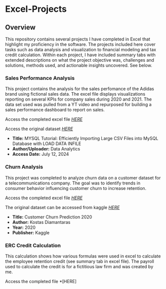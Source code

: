 # Excel-Projects

## Overview
This repository contains several projects I have completed in Excel that highlight my proficiency in the software. The projects included here cover tasks such as data analysis and visualization to financial modeling and tax credit calculation. Within each project, I have included summary tabs with extended descriptions on what the project objective was, challenges and solutions, methods used, and actionable insights uncovered. See below.

### Sales Performance Analysis
This project contains the analysis for the sales perfomance of the Adidas brand using fictional sales data. The excel file displays visualizations reporting on several KPIs for company sales during 2020 and 2021. The data set used was pulled from a YT video and repurposed for building a sales performance dashboard to report on sales.

Access the completed excel file *[HERE](https://github.com/msanders25/Excel-Projects/blob/main/Sales%20Performance%20Analysis%20-%20Adidas.xlsx)*

Access the original dataset *[HERE](https://www.youtube.com/watch?v=INtejSjK5w0&t=334s)*
- **Title:** MYSQL Tutorial: Efficiently Importing Large CSV Files into MySQL Database with LOAD DATA INFILE
- **Author/Uploader:** Data Analytics
- **Access Date:** July 12, 2024

### Churn Analysis
This project was completed to analyze churn data on a customer dataset for a telecommunications company. The goal was to identify trends in consumer behavior influencing customer churn to increase retention.

Access the completed excel file *[HERE](https://github.com/msanders25/Excel-Projects/blob/main/Churn%20Rate%20Analysis.xlsx)*

The original dataset can be accessed from kaggle *[HERE](https://www.kaggle.com/c/customer-churn-prediction-2020/overview)*
- **Title:** Customer Churn Prediction 2020
- **Author:** Kostas Diamantaras
- **Year:** 2020
- **Publisher:** Kaggle

### ERC Credit Calculation
This calculation shows how various formulas were used in excel to calculate the employee retention credit (see summary tab in excel file). The payroll used to calculate the credit is for a fictitious law firm and was created by me.

Access the completed file *[HERE]

